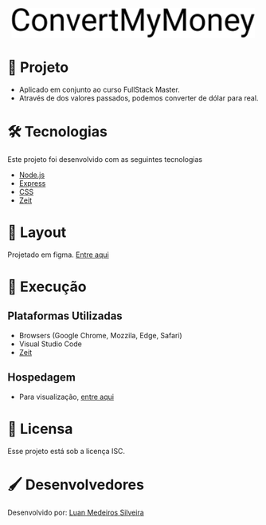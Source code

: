 <p align="center">
  <img width="489" height="60" alt="Design by DevPleno" src="https://github.com/luanmedeirossilveira/convertmymoney/blob/master/public/logo.png">
</p>

# 🔭 Projeto 
* Aplicado em conjunto ao curso FullStack Master.
* Através de dos valores passados, podemos converter de dólar para real.

# 🛠 Tecnologias
Este projeto foi desenvolvido com as seguintes tecnologias
* [Node.js](https://nodejs.org/)
* [Express](https://expressjs.com/pt-br/)
* [CSS](https://developer.mozilla.org/pt-BR/docs/Web/CSS)
* [Zeit](https://zeit.co/)

# 🎨 Layout
Projetado em figma. [Entre aqui](https://www.figma.com/file/eG282pSn77oTkVQZ966uOt/ConvertMyMoney)

# 🔩 Execução
## Plataformas Utilizadas
* Browsers (Google Chrome, Mozzila, Edge, Safari)
* Visual Studio Code
* [Zeit](https://zeit.co/)

## Hospedagem
* Para visualização, [entre aqui]()

# 📜 Licensa
Esse projeto está sob a licença ISC.

# 🖌 Desenvolvedores
Desenvolvido por: [Luan Medeiros Silveira](https://www.linkedin.com/in/luan-medeiros-silveira-868020141/)
